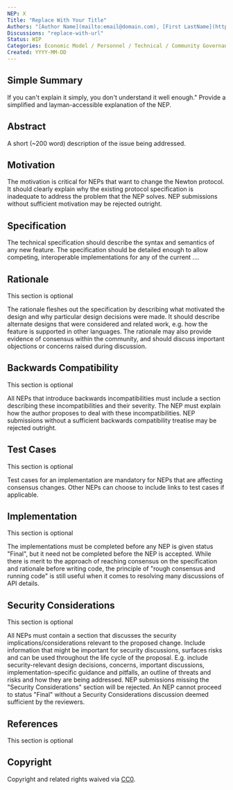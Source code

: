 ```yaml
---
NEP: X
Title: "Replace With Your Title"
Authors: "[Author Name](mailto:email@domain.com), [First LastName](http://url)"
Discussions: "replace-with-url"
Status: WIP
Categories: Economic Model / Personnel / Technical / Community Governance / Business
Created: YYYY-MM-DD
---
```


<!-- remove this section before submit

This is the standard template for new NEP.

Start edit by copy this template folder to /NEPS/nep-x/

Note: the NEP number will be assigned by an editor when opening a pull request to submit your NEP.
Guides: https://neps.newton.bio/guides/
Format & Front Matter: https://neps.newton.bio/guides/format/

-->

## Simple Summary

If you can't explain it simply, you don't understand it well enough." Provide a simplified and layman-accessible explanation of the NEP.

## Abstract

A short (~200 word) description of the issue being addressed.

## Motivation

The motivation is critical for NEPs that want to change the Newton protocol. It should clearly explain why the existing protocol specification is inadequate to address the problem that the NEP solves. NEP submissions without sufficient motivation may be rejected outright.

## Specification

The technical specification should describe the syntax and semantics of any new feature. The specification should be detailed enough to allow competing, interoperable implementations for any of the current ....

## Rationale

This section is optional

The rationale fleshes out the specification by describing what motivated the design and why particular design decisions were made. It should describe alternate designs that were considered and related work, e.g. how the feature is supported in other languages. The rationale may also provide evidence of consensus within the community, and should discuss important objections or concerns raised during discussion.

## Backwards Compatibility

This section is optional

All NEPs that introduce backwards incompatibilities must include a section describing these incompatibilities and their severity. The NEP must explain how the author proposes to deal with these incompatibilities. NEP submissions without a sufficient backwards compatibility treatise may be rejected outright.

## Test Cases

This section is optional

Test cases for an implementation are mandatory for NEPs that are affecting consensus changes. Other NEPs can choose to include links to test cases if applicable.

## Implementation

This section is optional

The implementations must be completed before any NEP is given status "Final", but it need not be completed before the NEP is accepted. While there is merit to the approach of reaching consensus on the specification and rationale before writing code, the principle of "rough consensus and running code" is still useful when it comes to resolving many discussions of API details.

## Security Considerations

This section is optional

All NEPs must contain a section that discusses the security implications/considerations relevant to the proposed change. Include information that might be important for security discussions, surfaces risks and can be used throughout the life cycle of the proposal. E.g. include security-relevant design decisions, concerns, important discussions, implementation-specific guidance and pitfalls, an outline of threats and risks and how they are being addressed. NEP submissions missing the "Security Considerations" section will be rejected. An NEP cannot proceed to status "Final" without a Security Considerations discussion deemed sufficient by the reviewers.

## References

This section is optional

## Copyright

Copyright and related rights waived via [CC0](https://creativecommons.org/publicdomain/zero/1.0/).
